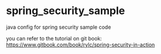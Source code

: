 # spring_security_sample
java config for spring security sample code

you can refer to the tutorial on git book: https://www.gitbook.com/book/rylc/spring-security-in-action
